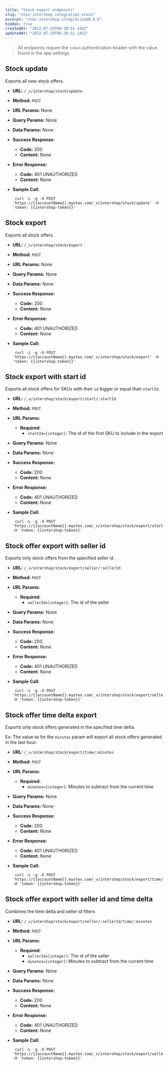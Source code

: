 ```yaml
---
title: "Stock export endpoints"
slug: "vtex-intershop-integration-stock"
excerpt: "vtex.intershop-integration@0.6.6"
hidden: true
createdAt: "2022-07-29T08:30:51.145Z"
updatedAt: "2022-07-29T08:30:51.145Z"
---
```

> All endpoints require the `token` authentication header with the value found in the app settings

## Stock update
Exports all new stock offers.

* **URL:** `/_v/intershop/stock/update`

* **Method:** `POST`

* **URL Params:** None
* **Query Params:** None
* **Data Params:** None

* **Success Response:**

  * **Code:** 200
  * **Content:** None

* **Error Response:**
  * **Code:** 401 UNAUTHORIZED
  * **Content:** None

* **Sample Call:**
  ```shell
   curl -L -g -X POST 'https://{{accountName}}.myvtex.com/_v/intershop/stock/update' -H 'token: {{intershop-token}}'
  ```


## Stock export
Exports all stock offers.

* **URL:** `/_v/intershop/stock/export`

* **Method:** `POST`

* **URL Params:** None
* **Query Params:** None
* **Data Params:** None

* **Success Response:**

  * **Code:** 200
  * **Content:** None

* **Error Response:**
  * **Code:** 401 UNAUTHORIZED
  * **Content:** None

* **Sample Call:**
  ```shell
   curl -L -g -X POST 'https://{{accountName}}.myvtex.com/_v/intershop/stock/export' -H 'token: {{intershop-token}}'
  ```

## Stock export with start id
Exports all stock offers for SKUs with their `id` bigger or equal than `startId`.

* **URL:** `/_v/intershop/stock/export/start/:startId`

* **Method:** `POST`

* **URL Params:** 
  * **Required**:
    * `startId=[integer]`: The id of the first SKU to include in the export
* **Query Params:** None
* **Data Params:** None

* **Success Response:**

  * **Code:** 200
  * **Content:** None

* **Error Response:**
  * **Code:** 401 UNAUTHORIZED
  * **Content:** None

* **Sample Call:**
  ```shell
   curl -L -g -X POST 'https://{{accountName}}.myvtex.com/_v/intershop/stock/export/start/2513' -H 'token: {{intershop-token}}'
  ```

## Stock offer export with seller id
Exports only stock offers from the specified seller id .

* **URL:** `/_v/intershop/stock/export/seller/:sellerId`

* **Method:** `POST`

* **URL Params:**
  * **Required**:
    * `sellerId=[integer]`: The id of the seller
* **Query Params:** None
* **Data Params:** None

* **Success Response:**

  * **Code:** 200
  * **Content:** None

* **Error Response:**
  * **Code:** 401 UNAUTHORIZED
  * **Content:** None

* **Sample Call:**
  ```shell
   curl -L -g -X POST 'https://{{accountName}}.myvtex.com/_v/intershop/stock/export/seller/1' -H 'token: {{intershop-token}}'
  ```

## Stock offer time delta export
Exports only stock offers generated in the specified time delta.

Ex: The value `60` for the `minutes` param will export all stock offers generated in the last hour.

* **URL:** `/_v/intershop/stock/export/time/:minutes`

* **Method:** `POST`

* **URL Params:**
  * **Required**:
    * `minutes=[integer]`: Minutes to subtract from the current time
* **Query Params:** None
* **Data Params:** None

* **Success Response:**

  * **Code:** 200
  * **Content:** None

* **Error Response:**
  * **Code:** 401 UNAUTHORIZED
  * **Content:** None

* **Sample Call:**
  ```shell
   curl -L -g -X POST 'https://{{accountName}}.myvtex.com/_v/intershop/stock/export/time/180' -H 'token: {{intershop-token}}'
  ```

## Stock offer export with seller id and time delta
Combines the time delta and seller id filters

* **URL:** `/_v/intershop/stock/export/seller/:sellerId/time/:minutes`

* **Method:** `POST`

* **URL Params:**
  * **Required**:
    * `sellerId=[integer]`: The id of the seller
    * `minutes=[integer]`: Minutes to subtract from the current time
* **Query Params:** None
* **Data Params:** None

* **Success Response:**

  * **Code:** 200
  * **Content:** None

* **Error Response:**
  * **Code:** 401 UNAUTHORIZED
  * **Content:** None

* **Sample Call:**
  ```shell
   curl -L -g -X POST 'https://{{accountName}}.myvtex.com/_v/intershop/stock/export/seller/1/time/180' -H 'token: {{intershop-token}}'
  ```